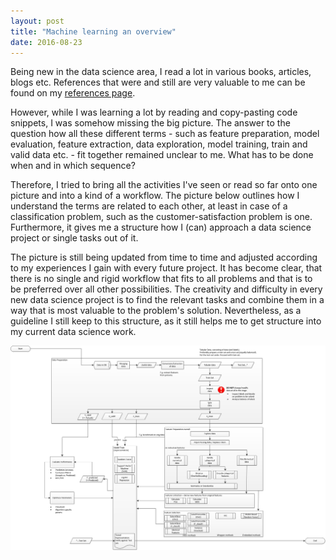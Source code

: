 ```yaml
---
layout: post
title: "Machine learning an overview"
date: 2016-08-23
---
```


Being new in the data science area, I read a lot in various books, articles, blogs etc. References that were and still are very valuable to me can be found on my [references page](/references).

However, while I was learning a lot by reading and copy-pasting code snippets, I was somehow missing the big picture. The answer to the question how all these different terms - such as feature preparation, model evaluation, feature extraction, data exploration, model training, train and valid data etc. - fit together remained unclear to me. What has to be done when and in which sequence?

Therefore, I tried to bring all the activities I've seen or read so far onto one picture and into a kind of a workflow. The picture below outlines how I understand the terms are related to each other, at least in case of a classification problem, such as the customer-satisfaction problem is one. Furthermore, it gives me a structure how I (can) approach a data science project or single tasks out of it. 

The picture is still being updated from time to time and adjusted according to my experiences I gain with every future project. It has become clear, that there is no single and rigid workflow that fits to all problems and that is to be preferred over all other possibilities. The creativity and difficulty in every new data science project is to find the relevant tasks and combine them in a way that is most valuable to the problem's solution. Nevertheless, as a guideline I still keep to this structure, as it still helps me to get structure into my current data science work.  

![alt text](/assets/ml-overview.png "machine learning overview")
